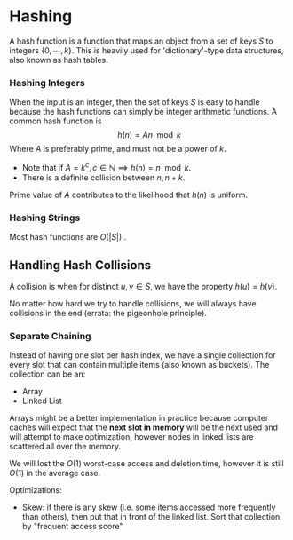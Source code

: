 # Hashing

A hash function is a function that maps an object from a set of keys $S$ to integers $\{0, \cdots, k\}$. This is heavily used for 'dictionary'-type data structures, also known as hash tables.

### Hashing Integers

When the input is an integer, then the set of keys $S$ is easy to handle because the hash functions can simply be integer arithmetic functions. A common hash function is
$$
h(n) = An\mod{k}
$$
Where $A$ is preferably prime, and must not be a power of $k$.

- Note that if $A = k^c, c \in \mathbb{N} \implies h(n) = n\mod{k}$.
- There is a definite collision between $n, n+k$.

Prime value of $A$ contributes to the likelihood that $h(n)$ is uniform.

### Hashing Strings

Most hash functions are $O(|S|)$ .

## Handling Hash Collisions

A collision is when for distinct $u,v \in S$, we have the property $h(u) = h(v)$.

No matter how hard we try to handle collisions, we will always have collisions in the end (errata: the pigeonhole principle).

### Separate Chaining

Instead of having one slot per hash index, we have a single collection for every slot that can contain multiple items (also known as buckets). The collection can be an:

- Array
- Linked List

Arrays might be a better implementation in practice because computer caches will expect that the **next slot in memory** will be the next used and will attempt to make optimization, however nodes in linked lists are scattered all over the memory.

We will lost the $O(1)$ worst-case access and deletion time, however it is still $O(1)$ in the average case.

Optimizations:

- Skew: if there is any skew (i.e. some items accessed more frequently than others), then put that in front of the linked list. Sort that collection by "frequent access score"
